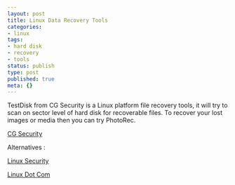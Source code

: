 ```yaml
---
layout: post
title: Linux Data Recovery Tools
categories:
- linux
tags:
- hard disk
- recovery
- tools
status: publish
type: post
published: true
meta: {}
---
```

TestDisk from CG Security is a Linux platform file recovery tools, it will try to scan on sector level of hard disk for recoverable files. To recover your lost images or media then you can try PhotoRec.

[CG Security](http://www.cgsecurity.org/)

Alternatives :

[Linux Security](http://www.linuxsecurity.com/content/view/117638/49/)

[Linux Dot Com](http://www.linux.com/news/enterprise/storage/8257-how-to-recover-lost-files-after-you-accidentally-wipe-your-hard-drive)

